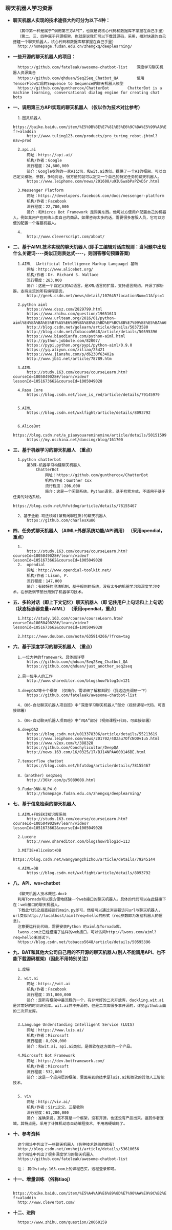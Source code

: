 ### 聊天机器人学习资源
- **聊天机器人实现的技术途径大约可分为以下4种：**

        （其中第一种是属于“调用第三方API”，也就是说核心代码和数据库不掌握在自己手里）
        （第二、三、四种属于开源框架，也就是说我们可以下载其源码，采用，相对快速的自己搭建一个聊天机器人，核心代码和数据库都掌握在自己手里）
        http://homepage.fudan.edu.cn/zhengxq/deeplearning/


- **一些开源的聊天机器人的项目：**

        https://github.com/fateleak/awesome-chatbot-list    深度学习聊天机器人资源集合
        https://github.com/qhduan/Seq2Seq_Chatbot_QA        使用TensorFlow实现的Sequence to Sequence的聊天机器人模型
        https://github.com/gunthercox/ChatterBot        ChatterBot is a machine learning, conversational dialog engine for creating chat bots


- **一、调用第三方API实现的聊天机器人 （仅以作为技术对比参考）**

        1.图灵机器人
            https://baike.baidu.com/item/%E5%9B%BE%E7%81%B5%E6%9C%BA%E5%99%A8%E4%BA%BA/18145183?fr=aladdin
            http://www.tuling123.com/products/pro_turing_robot.jhtml?nav=prod

        2.api.ai
            网址：https://api.ai/
            机构/作者：Google
            流行程度：24,600,000
            简介：Google收购的一家AI公司，和wit.ai类似。提供了一个AI的框架，可以自己定义模板，参数，多轮对话，很方便的就可以定义一个自己的特定任务的聊天机器人。
            https://www.leiphone.com/news/201608/u9IUSwabPaPZvD5r.html

        3.Messenger Platform
            网址：https://developers.facebook.com/docs/messenger-platform
            机构/作者：Facebook
            流行程度：22,700,000
            简介：和Micros Bot Framework 是同类东西。他可以方便用户配置自己的机器人。例如某用户在网络上卖自己的商品，如果咨询太多的话，需要很多客服人员，它可以方便的配置一个客服机器人。

        4.
            http://www.cleverscript.com/about/

- **二、基于AIML技术实现的聊天机器人 (即手工编辑对话库规则：当问题中出现什么关键词----类似正则表达式----，则回答哪句预置答案)**

        1.AIML （Artificial Intelligence Markup Language）基础
            网址：http://www.alicebot.org/
            机构/作者：Dr. Richard S. Wallace
            流行程度：283,000
            简介：这是一个自定义的AI语言，是XML语言的扩展，支持语言规约，开源了解析器，支持主流的所有编程语言。
            http://geek.csdn.net/news/detail/107645?locationNum=11&fps=1

        2.python aiml
            https://www.dssz.com/2829799.html
            https://www.zhihu.com/question/19651613
            https://www.urlteam.org/2016/01/python-aiml%E4%BA%BA%E5%B7%A5%E6%99%BA%E8%83%BD%EF%BC%8B%E7%99%BE%E5%BA%A6%E8%AF%AD%E9%9F%B3%E5%AF%B9%E8%AF%9D/
            http://blog.csdn.net/golearn/article/details/50373580
            http://blog.csdn.net/tobacco5648/article/details/50595396
            https://www.biaodianfu.com/python-aiml.html
            http://python.jobbole.com/82007/
            https://pypi.python.org/pypi/python-aiml/0.9.0
            https://yq.aliyun.com/ziliao/25421
            https://www.jianshu.com/p/d6230f63402a
            http://www.jb51.net/article/78789.htm

        3.AIML
            http://study.163.com/course/courseLearn.htm?courseId=1005049028#/learn/video?lessonId=1051673662&courseId=1005049028

        4.Rasa Core
            https://blog.csdn.net/love_is_red/article/details/79145979


        5.AIML
            https://blog.csdn.net/wxlfight/article/details/8093792


        6.AliceBot
            https://blog.csdn.net/a_piaoyouareminemine/article/details/50151599
            https://my.oschina.net/dancing/blog/161700


- **三、基于机器学习的聊天机器人 （重点）**

        1.python chatterbot
            第3课-机器学习构建聊天机器人
                ChatterBot
                    网址：https://github.com/gunthercox/ChatterBot
                    机构/作者：Gunther Cox
                    流行程度：206,000
                    简介：这是一个闲聊系统，Python语言，基于检索方式，不适用于基于任务的对话系统。
                    https://blog.csdn.net/hfutdog/article/details/78155467

        2、基于金融-司法领域(兼有闲聊性质)的聊天机器人
            https://github.com/charlesXu86


- **四、任务式聊天机器人 （AIML+外部系统功能/API调用） （采用opendial，重点）**

        1.
            http://study.163.com/course/courseLearn.htm?courseId=1005049028#/learn/video?lessonId=1051673662&courseId=1005049028
        2.  opendial
            网址：http://www.opendial-toolkit.net/
            机构/作者：Lison, P.
            流行程度：147,000
            简介：有较好的澄清机制，基于规则的系统，没有太多的机器学习和深度学习技术，在参数调节部分用到了机器学习技术。

- **五、多轮对话（即上下文记忆）聊天机器人（即  记住用户上句话和上上句话）（状态标志器变量+AIML） （采用opendial，重点）**

        1.http://study.163.com/course/courseLearn.htm?courseId=1005049028#/learn/video?lessonId=1051673662&courseId=1005049028

        2.https://www.douban.com/note/635914266/?from=tag


- **六、基于深度学习的聊天机器人 （重点）**

        1.一位大神的framework，具体而详尽
            https://github.com/qhduan/Seq2Seq_Chatbot_QA
            https://github.com/qhduan/just_another_seq2seq

        2.另一位牛人的工作
            http://www.shareditor.com/blogshow?blogId=121

        3.deepQA2等十个框架 （仅简介、需详细了解和斟酌）（我这边先调研一下）
            https://github.com/fateleak/awesome-chatbot-list

        4.《06-自动聊天机器人项目班》中“深度学习聊天机器人”部分（视频课程+代码，可直接部署）

        5.《06-自动聊天机器人项目班》中“VQA”部分（视频课程+代码，可直接部署）

        6.deepQA2
            https://blog.csdn.net/u013378306/article/details/55213619
            https://www.leiphone.com/news/201702/4OZau7OfcNO0v1u5.html
            https://www.v2ex.com/t/388328
            https://github.com/Conchylicultor/DeepQA
            http://news.163.com/16/0325/17/BJ14NPAA000146BE.html

        7.tensorflow chatbot
            https://blog.csdn.net/hfutdog/article/details/78155467

        8.（another）seq2seq
            http://36kr.com/p/5089608.html

        9.FudanDNN-NLP4.0
            http://homepage.fudan.edu.cn/zhengxq/deeplearning/

- **七、基于信息检索的聊天机器人**

        1.AIML+FUSEKI知识库系统
            http://study.163.com/course/courseLearn.htm?courseId=1005049028#/learn/video?lessonId=1051673662&courseId=1005049028

        2.Lucene
            http://www.shareditor.com/blogshow?blogId=113

        3.MITIE+AliceBot+DB
            https://blog.csdn.net/wangyangzhizhou/article/details/79245144

        4.AIML=DB
            https://blog.csdn.net/wxlfight/article/details/8093792

- **八、API、wx+chatbot**

        《聊天机器人技术概述.doc》
        利用Tornado可以很方便地搭建一个web接口的聊天机器人。具体的代码可以在此链接下在：web接口的聊天机器人。
        下载此代码之后直接运行main.py即可，然后可以通过浏览器访问url与聊天机器人，url类似http://localhost/aiml?req=hello的形式（req参数即为发给机器人的信息）。
        注意要运行此代码，需要安装Python 的aiml与Tornado库。
        lwons.com上已经搭建了这样的web接口，可以访问http://lwons.com/aiml?req=hello来测试下。
        https://blog.csdn.net/tobacco5648/article/details/50595396


- **九、BAT和其他大公司自己用的不开源的聊天机器人(别人不能调用API、也不能下载源码框架)（因此不用特别关注）**

        1.度秘

        2. wit.ai
            网址：https://wit.ai
            机构/作者：Facebook
            流行程度：351,000,000
            简介：是所有框架中最流程的一个，有非常好的二次开放库，duckling.wit.ai是非常好的时间识别库。wit.ai并不开源的，但是二次库很多事开源的，详见github上面的二次开发库。


        3.Language Understanding Intelligent Service (LUIS)
            网址：https://www.luis.ai/
            机构/作者：Microsoft
            流行程度：8,020,000
            简介：和wit.ai，api.ai类似，是微软在这方面的一个产品。

        4.Microsoft Bot Framework
            网址：https://dev.botframework.com/
            机构/作者：Microsoft
            流行程度：532,000
            简介：这是一个应用层的框架，里面用到的技术是luis.ai和微软的其他人工智能技术。


        5. viv
            网址：http://viv.ai/
            机构/作者：Siri之父，三星收购
            流行程度：61,200,000
            简介：准确来说，其不算是一个框架，没有开源，也还没有产品出来。据其作者宣城，其特点是，采用了计算机动态自动编程技术，不用再硬编码了。

- **十、参考资料**

        这个网址中列出了一些聊天机器人（各种技术路线的都有）
        http://blog.csdn.net/xmsheji/article/details/53610656
        这个网址中列出了很多深度学习的聊天机器人
        https://github.com/fateleak/awesome-chatbot-list

        注： 其中study.163.com上的课程已买，远程登录即可。

- **十一、增量训练  （俗称tiaoj）**

        https://baike.baidu.com/item/%E5%A4%A9%E6%89%8D%E7%90%AA%E9%9C%B2%E8%AF%BA/4161424?fr=aladdin
        http://www.cleverbot.com/

- **十二、进阶**

        https://www.zhihu.com/question/20060159
